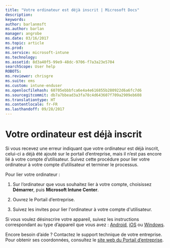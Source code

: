 ```yaml
---
title: "Votre ordinateur est déjà inscrit | Microsoft Docs"
description: 
keywords: 
author: barlanmsft
ms.author: barlan
manager: angrobe
ms.date: 03/16/2017
ms.topic: article
ms.prod: 
ms.service: microsoft-intune
ms.technology: 
ms.assetid: 8d3a40f5-99e9-48dc-9706-f7a3a23e5704
searchScope: User help
ROBOTS: 
ms.reviewer: chrisgre
ms.suite: ems
ms.custom: intune-enduser
ms.openlocfilehash: 60705ebbbfca6e4a4e616855b280922d6a6fc7d6
ms.sourcegitcommit: db7a7bbead3a3fa78c4d643607f709a2909eb608
ms.translationtype: HT
ms.contentlocale: fr-FR
ms.lasthandoff: 09/28/2017
---
```

# <a name="your-computer-is-already-enrolled"></a>Votre ordinateur est déjà inscrit

Si vous recevez une erreur indiquant que votre ordinateur est déjà inscrit, celui-ci a déjà été ajouté sur le portail d’entreprise, mais il n’est pas encore lié à votre compte d’utilisateur. Suivez cette procédure pour lier votre ordinateur à votre compte d’utilisateur et terminer le processus.  

Pour lier votre ordinateur :

1.  Sur l’ordinateur que vous souhaitez lier à votre compte, choisissez **Démarrer**, puis **Microsoft Intune Center**.

2.  Ouvrez le Portail d’entreprise.

3.  Suivez les invites pour lier l'ordinateur à votre compte d'utilisateur.

Si vous voulez désinscrire votre appareil, suivez les instructions correspondant au type d’appareil que vous avez : [Android](unenroll-your-device-from-intune-android.md), [iOS](unenroll-your-device-from-intune-ios.md) ou [Windows](unenroll-your-device-from-intune-windows.md).

Encore besoin d’aide ? Contactez le support technique de votre entreprise. Pour obtenir ses coordonnées, consultez le [site web du Portail d’entreprise](https://portal.manage.microsoft.com).
